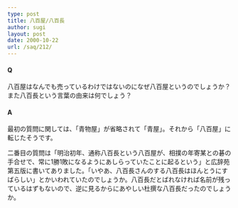 ```yaml
---
type: post
title: 八百屋/八百長
author: sugi
layout: post
date: 2000-10-22
url: /saq/212/
---
```

#### Q 

八百屋はなんでも売っているわけではないのになぜ八百屋というのでしょうか？また八百長という言葉の由来は何でしょう？

#### A 

最初の質問に関しては、「青物屋」が省略されて「青屋」。それから「八百屋」に転じたそうです。

二番目の質問は「明治初年、通称八百長という八百屋が、相撲の年寄某との碁の手合せで、常に1勝1敗になるようにあしらっていたことに起るという」と広辞苑第五版に書いてありました。「いやあ、八百長さんのする八百長はほんとうにすばらしい」とかいわれていたのでしょうか。八百長だとばれなければ名前が残っているはずもないので、逆に見るからにあやしい杜撰な八百長だったのでしょうか。